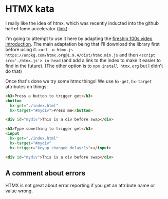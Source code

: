# HTMX kata

I really like the idea of htmx, which was recently inducted into the github <strike>hall of fame</strike> accelerator ([link](https://news.ycombinator.com/item?id=37144985)).

I'm going to attempt to use it here by adapting the [fireship 100s video introduction](https://www.youtube.com/watch?v=r-GSGH2RxJs). The main adaptation being that I'll download the library first before using it. `curl -o htmx.js https://unpkg.com/htmx.org@1.9.4/dist/htmx.min.js` and then `<script src='./htmx.js'> in head` (and add a link to the index to make it easier to find in the future). (The other option is to `npm install htmx.org` but I didn't do that)

Once that's done we try some htmx things! We use `hx-get`, `hx-target` attributes on things:

```html
<h3>Press a button to trigger get</h3>
<button
  hx-get="./index.html"
  hx-target="#mydiv">Press me</button>

<div id="mydiv">This is a div before swap</div>
```


```html
<h3>Type something to trigger get</h3>
<input
  hx-get="./index.html"
  hx-target="#mydiv"
  hx-trigger="keyup changed delay:1s"></input>

<div id="mydiv">This is a div before swap</div>
```

## A comment about errors
HTMX is not great about error reporting if you get an attribute name or value wrong.
